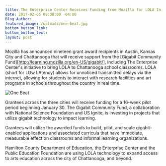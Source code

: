 ```yaml
---
title: The Enterprise Center Receives Funding from Mozilla for LOLA In Classrooms
date: 2017-02-05 09:38:00 -04:00
Blog Author:
featured_image: /uploads/one-beat.jpg
bottom_button_link: 
bottom_button_text: 
layout: post
---
```

Mozilla has announced nineteen grant award recipients in Austin, Kansas City and Chattanooga that will receive support from the [Gigabit Community Fund][http://learning.mozilla.org/en-US/gigabit/], including The Enterprise Center's initiative to bring LOLA to Chattanooga school classrooms.  LOLA (short for LOw LAtency) allows for unnoticed transmitted delays via the internet, allowing for students to interact with research facilities and art programs in schools throughout the country in real time.

![One Beat](/uploads/one-beat.jpg)

Grantees across the three cities will receive funding for a 16-week pilot period beginning January 30. The Gigabit Community Fund, a collaboration with National Science Foundation and US Ignite, is investing in projects that utilize gigabit technology to impact learning.

Grantees will utilize the awarded funds to build, pilot, and scale gigabit-enabled applications and associated curricula that have immediate, measurable effect on classrooms and informal learning organizations. 

Hamilton County Department of Education, the Enterprise Center and the Public Education Foundation are using LOLA technology to expand access to arts education across the city of Chattanooga, and beyond. 

